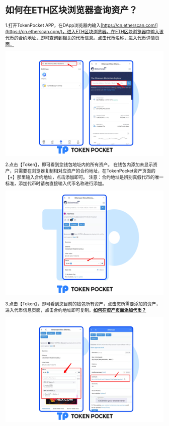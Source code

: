 # 如何在ETH区块浏览器查询资产？

1.打开TokenPocket APP，在DApp浏览器内输入[https://cn.etherscan.com/](https://cn.etherscan.com/)，进入ETH区块浏览器。在ETH区块浏览器中输入该代币的合约地址，即可查询到相关的代币信息。点击代币名称，进入代币详情页面。

![](../../../.gitbook/assets/添加资产eth.png)

2.点击【Token】，即可看到您钱包地址内的所有资产。 在钱包内添加未显示资产，只需要在浏览器复制相对应资产的合约地址，在TokenPocket资产页面的【+】那里输入合约地址，点击添加即可。 注意：合约地址是辨别真假代币的唯一标准，添加代币时请勿直接输入代币名称进行添加。

![](../../../.gitbook/assets/添加资产eth-2.png)

3.点击【Token】，即可看到您目前的钱包所有资产，点击您所需要添加的资产，进入代币信息页面，点击合约地址即可复制。[**如何在资产页面添加代币？**](https://help.tokenpocket.pro/cn/token-management/add-token)

![](../../../.gitbook/assets/添加资产eth-1.png)
